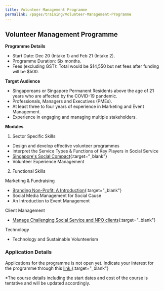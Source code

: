 ```yaml
---
title: Volunteer Management Programme
permalink: /pages/training/Volunteer-Management-Programme
---
```


## Volunteer Management Programme

**Programme Details**
-   Start Date: Dec 20 (Intake 1) and Feb 21 (Intake 2).
-   Programme Duration: Six months. 
-   Fees (excluding GST): Total would be $14,550 but net fees after funding will be $500.  

**Target Audience**

-   Singaporeans or Singapore Permanent Residents above the age of 21 years who are affected by the COVID-19 pandemic.
-   Professionals, Managers and Executives (PMEs).
-   At least three to four years of experience in Marketing and Event Management.
-   Experience in engaging and managing multiple stakeholders.  

**Modules**

1. Sector Specific Skills  

-   Design and develop effective volunteer programmes
-   Interpret the Service Types & Functions of Key Players in Social Service
-   [Singapore's Social Compact](https://www.learningcloud.sg/pages/coursedescription.jsf?courseId=1233736&catalogId=1700){:target="_blank"}
-   Volunteer Experience Management 

2. Functional Skills

Marketing & Fundraising
-   [Branding Non-Profit: A Introduction](https://e-services.ncss.gov.sg/Training/Course/TemplateSearch?Filter.Keyword=branding+non-profit&Filter.CourseDatesString=&Filter.TypeOfCourse.Value=&Filter.TypeOfCourse.Label=&Filter.CourseSubCategory.Id=&Filter.CourseSubCategory.LogicalName=&Filter.CourseSubCategory.Name=&Filter.CourseSubCategory.ToRemove=){:target="_blank"}  
-   Social Media Management for Social Cause
-   An Introduction to Event Management

Client Management
-   [Manage Challenging Social Service and NPO clients](https://e-services.ncss.gov.sg/Training/Course/TemplateSearch?Filter.Keyword=manage+challenging&Filter.CourseDatesString=&Filter.TypeOfCourse.Value=&Filter.TypeOfCourse.Label=&Filter.CourseSubCategory.Id=&Filter.CourseSubCategory.LogicalName=&Filter.CourseSubCategory.Name=&Filter.CourseSubCategory.ToRemove=){:target="_blank"}  

Technology
-   Technology and Sustainable Volunteerism

### Application Details 

Applications for the programme is not open yet. Indicate your interest for the programme through this [link.](https://form.gov.sg/#!/5f8420be1ae42f00115acdf3){:target="_blank"}

*The course details including the start dates and cost of the course is tentative and will be updated accordingly.
